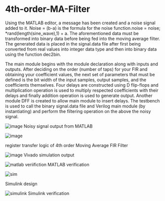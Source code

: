 # 4th-order-MA-Filter

Using the MATLAB editor, a message has been created and a noise signal added to it. Noise = (b-a) is the formula for the noise function.noise = noise; *rand(length(sine_wave),1) + a. The aforementioned data must be transformed into binary data before being fed into the moving average filter. The generated data is placed in the signal.data file after first being converted from real values into integer data type and then into binary data using the function dec2bin.

The main module begins with the module declaration along with inputs and outputs. After deciding on the order (number of taps) for your FIR and obtaining your coefficient values, the next set of parameters that must be defined is the bit width of the input samples, output samples, and the coefficients themselves. Four delays are constructed using D flip-flops and multiplication operation is used to multiply respected coefficients with their delays and finally addition operation is used to generate output. 
Another module DFF is created to allow main module to insert delays. The testbench is used to call the binary signal.data file and Verilog main module (by instantiating) and perform the filtering operation on the above the noisy signal.




![image](https://github.com/ChinmaiChowdary/4th-order-MA-Filter/assets/119433702/6793f425-13f5-4fec-a1da-d42b5c505f21)
Noisy signal output from MATLAB




![image](https://github.com/ChinmaiChowdary/4th-order-MA-Filter/assets/119433702/113c8500-07a6-42df-8cf7-b976c6b636b4)

register transfer logic of 4th order Moving Average FIR Filter


![image](https://github.com/ChinmaiChowdary/4th-order-MA-Filter/assets/119433702/dc9c3995-28e3-4fd9-9dde-39e3544928d0)
Vivado simulation output


![matlab veriifiction](https://github.com/ChinmaiChowdary/4th-order-MA-Filter/assets/119433702/75806e52-b46a-4b47-929f-b0fd00e22355)
MATLAB verification




![sim](https://github.com/ChinmaiChowdary/4th-order-MA-Filter/assets/119433702/1f86f774-4a76-4b04-b172-ed70872e3c7e)

Simulink design




![simulink](https://github.com/ChinmaiChowdary/4th-order-MA-Filter/assets/119433702/2808f522-a745-45d1-aabd-a968bca8b9f6)
Simulink verification

